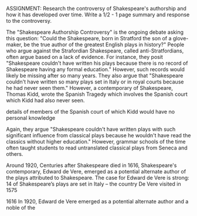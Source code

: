 ASSIGNMENT: Research the controversy of Shakespeare's authorship and how it has developed over time. Write a 1/2 - 1 page summary and response to the controversy.

The "Shakespeare Authorship Controversy" is the ongoing debate asking this question: "Could the Shakespeare, born in Stratford the son of a glove-maker, be the true author of the greatest English plays in history?" People who argue against the Strafordian Shakespeare, called anti-Stratfordians, often argue based on a lack of evidence. For instance, they posit "Shakespeare couldn't have written his plays because there is no record of Shakespeare having any formal education." However, such records would likely be missing after so many years. They also argue that "Shakespeare couldn't have written so many plays set in Italy or in royal courts because he had never seen them." However, a contemporary of Shakespeare, Thomas Kidd, wrote the Spanish Tragedy which involves the Spanish court which Kidd had also never seen.

details of members of the Spanish court of which Kidd would have no personal knowledge

Again, they argue "Shakespeare couldn't have written plays with such significant influence from classical plays because he wouldn't have read the classics without higher education." However, grammar schools of the time often taught students to read untranslated classical plays from Seneca and others. 

Around 1920, Centuries after Shakespeare died in 1616, Shakespeare's contemporary, Edward de Vere, emerged as a potential alternate author of the plays attributed to Shakespeare. The case for Edward de Vere is strong: 14 of Shakespeare’s plays are set in Italy – the country De Vere visited in 1575

1616
In 1920, Edward de Vere emerged as a potential alternate author and a noble of the 
